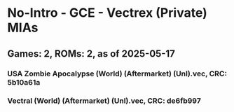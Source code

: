 # No-Intro - GCE - Vectrex (Private) MIAs
## Games: 2, ROMs: 2, as of 2025-05-17

### USA Zombie Apocalypse (World) (Aftermarket) (Unl).vec, CRC: 5b10a61a
### Vectral (World) (Aftermarket) (Unl).vec, CRC: de6fb997
